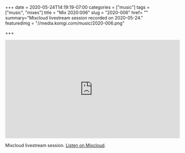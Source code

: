 +++
date = 2020-05-24T14:19:19-07:00
categories = ["music"]
tags = ["music", "mixes"]
title = "Mix 2020:006"
slug = "2020-006"
href= ""
summary="Mixcloud livestream session recorded on 2020-05-24."
featuredimg = "//media.konigi.com/music/2020-006.png"

+++

<div class="mix"><div class="video" >
<iframe width="560" height="315" src="https://www.youtube.com/embed/kqQ0aYPhZEo" frameborder="0" allow="accelerometer; autoplay; encrypted-media; gyroscope; picture-in-picture" allowfullscreen></iframe>
</div></div>

Mixcloud livestream session. <a href="https://www.mixcloud.com/djkonigi/konigi-2020006-backyard-beats-livestream-global-bass/">Listen on Mixcloud</a>.
